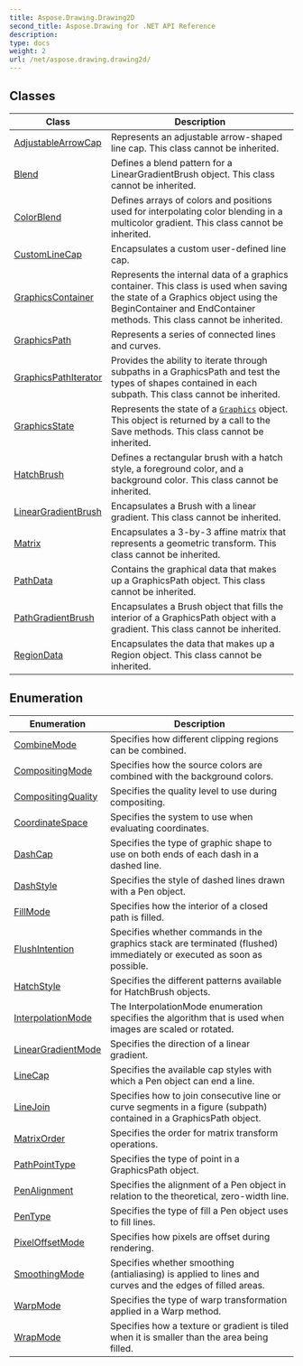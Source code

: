 ```yaml
---
title: Aspose.Drawing.Drawing2D
second_title: Aspose.Drawing for .NET API Reference
description: 
type: docs
weight: 2
url: /net/aspose.drawing.drawing2d/
---
```



## Classes

| Class | Description |
| --- | --- |
| [AdjustableArrowCap](./adjustablearrowcap/) | Represents an adjustable arrow-shaped line cap. This class cannot be inherited. |
| [Blend](./blend/) | Defines a blend pattern for a LinearGradientBrush object. This class cannot be inherited. |
| [ColorBlend](./colorblend/) | Defines arrays of colors and positions used for interpolating color blending in a multicolor gradient. This class cannot be inherited. |
| [CustomLineCap](./customlinecap/) | Encapsulates a custom user-defined line cap. |
| [GraphicsContainer](./graphicscontainer/) | Represents the internal data of a graphics container. This class is used when saving the state of a Graphics object using the BeginContainer and EndContainer methods. This class cannot be inherited. |
| [GraphicsPath](./graphicspath/) | Represents a series of connected lines and curves. |
| [GraphicsPathIterator](./graphicspathiterator/) | Provides the ability to iterate through subpaths in a GraphicsPath and test the types of shapes contained in each subpath. This class cannot be inherited. |
| [GraphicsState](./graphicsstate/) | Represents the state of a [`Graphics`](../aspose.drawing/graphics/) object. This object is returned by a call to the Save methods. This class cannot be inherited. |
| [HatchBrush](./hatchbrush/) | Defines a rectangular brush with a hatch style, a foreground color, and a background color. This class cannot be inherited. |
| [LinearGradientBrush](./lineargradientbrush/) | Encapsulates a Brush with a linear gradient. This class cannot be inherited. |
| [Matrix](./matrix/) | Encapsulates a 3-by-3 affine matrix that represents a geometric transform. This class cannot be inherited. |
| [PathData](./pathdata/) | Contains the graphical data that makes up a GraphicsPath object. This class cannot be inherited. |
| [PathGradientBrush](./pathgradientbrush/) | Encapsulates a Brush object that fills the interior of a GraphicsPath object with a gradient. This class cannot be inherited. |
| [RegionData](./regiondata/) | Encapsulates the data that makes up a Region object. This class cannot be inherited. |
## Enumeration

| Enumeration | Description |
| --- | --- |
| [CombineMode](./combinemode/) | Specifies how different clipping regions can be combined. |
| [CompositingMode](./compositingmode/) | Specifies how the source colors are combined with the background colors. |
| [CompositingQuality](./compositingquality/) | Specifies the quality level to use during compositing. |
| [CoordinateSpace](./coordinatespace/) | Specifies the system to use when evaluating coordinates. |
| [DashCap](./dashcap/) | Specifies the type of graphic shape to use on both ends of each dash in a dashed line. |
| [DashStyle](./dashstyle/) | Specifies the style of dashed lines drawn with a Pen object. |
| [FillMode](./fillmode/) | Specifies how the interior of a closed path is filled. |
| [FlushIntention](./flushintention/) | Specifies whether commands in the graphics stack are terminated (flushed) immediately or executed as soon as possible. |
| [HatchStyle](./hatchstyle/) | Specifies the different patterns available for HatchBrush objects. |
| [InterpolationMode](./interpolationmode/) | The InterpolationMode enumeration specifies the algorithm that is used when images are scaled or rotated. |
| [LinearGradientMode](./lineargradientmode/) | Specifies the direction of a linear gradient. |
| [LineCap](./linecap/) | Specifies the available cap styles with which a Pen object can end a line. |
| [LineJoin](./linejoin/) | Specifies how to join consecutive line or curve segments in a figure (subpath) contained in a GraphicsPath object. |
| [MatrixOrder](./matrixorder/) | Specifies the order for matrix transform operations. |
| [PathPointType](./pathpointtype/) | Specifies the type of point in a GraphicsPath object. |
| [PenAlignment](./penalignment/) | Specifies the alignment of a Pen object in relation to the theoretical, zero-width line. |
| [PenType](./pentype/) | Specifies the type of fill a Pen object uses to fill lines. |
| [PixelOffsetMode](./pixeloffsetmode/) | Specifies how pixels are offset during rendering. |
| [SmoothingMode](./smoothingmode/) | Specifies whether smoothing (antialiasing) is applied to lines and curves and the edges of filled areas. |
| [WarpMode](./warpmode/) | Specifies the type of warp transformation applied in a Warp method. |
| [WrapMode](./wrapmode/) | Specifies how a texture or gradient is tiled when it is smaller than the area being filled. |


